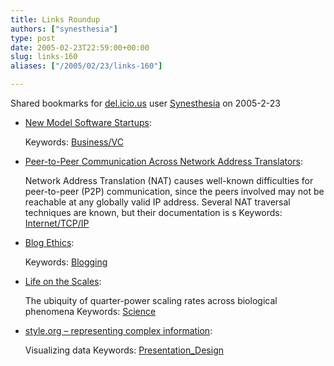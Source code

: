 ```yaml
---
title: Links Roundup
authors: ["synesthesia"]
type: post
date: 2005-02-23T22:59:00+00:00
slug: links-160 
aliases: ["/2005/02/23/links-160"]

---
```

Shared bookmarks for [del.icio.us][1] user  [Synesthesia][2] on 2005-2-23

  * [New Model Software Startups][3]:
   
    Keywords: [Business/VC][4]
  * [Peer-to-Peer Communication Across Network Address Translators][5]:
  
    Network Address Translation (NAT) causes well-known difficulties for peer-to-peer (P2P) communication, since the peers involved may not be reachable at any globally valid IP address. Several NAT traversal techniques are known, but their documentation is s Keywords: [Internet/TCP/IP][6]
  * [Blog Ethics][7]:
   
    Keywords: [Blogging][8]
  * [Life on the Scales][9]:
  
    The ubiquity of quarter-power scaling rates across biological phenomena Keywords: [Science][10]
  * [style.org &#8211; representing complex information][11]:
  
    Visualizing data Keywords: [Presentation_Design][12]

 [1]: https://del.icio.us/
 [2]: https://del.icio.us/synesthesia
 [3]: https://due-diligence.typepad.com/blog/2005/01/new_model_softw.html "https://due-diligence.typepad.com/blog/2005/01/new_model_softw.html"
 [4]: https://del.icio.us/synesthesia/Business/VC
 [5]: https://www.brynosaurus.com/pub/net/p2pnat/ "https://www.brynosaurus.com/pub/net/p2pnat/"
 [6]: https://del.icio.us/synesthesia/Internet/TCP/IP
 [7]: https://www.rebeccablood.net/handbook/excerpts/weblog_ethics.html "https://www.rebeccablood.net/handbook/excerpts/weblog_ethics.html"
 [8]: https://del.icio.us/synesthesia/Blogging
 [9]: https://www.sciencenews.org/articles/20050212/bob9.asp "https://www.sciencenews.org/articles/20050212/bob9.asp"
 [10]: https://del.icio.us/synesthesia/Science
 [11]: https://www.style.org/ "https://www.style.org/"
 [12]: https://del.icio.us/synesthesia/Presentation_Design